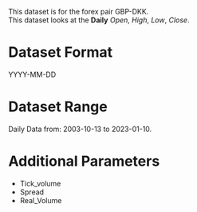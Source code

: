 This dataset is for the forex pair GBP-DKK.    
This dataset looks at the **Daily** _Open_, _High_, _Low_, _Close_.   

# Dataset Format  

YYYY-MM-DD    

# Dataset Range    

Daily Data from: 2003-10-13 to 2023-01-10.    

# Additional Parameters    

* Tick_volume    
* Spread    
* Real_Volume    
 